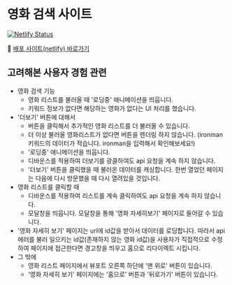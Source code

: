# 영화 검색 사이트

[![Netlify Status](https://api.netlify.com/api/v1/badges/32d0158e-597b-4ec7-ba2c-3401747b5e44/deploy-status)](https://app.netlify.com/sites/poetic-twilight-c42489/deploys)

🚀 [배포 사이트(netlify) 바로가기](https://poetic-twilight-c42489.netlify.app/)

## 고려해본 사용자 경험 관련

- 영화 검색 기능
  - 영화 리스트를 불러올 때 '로딩중' 애니메이션을 띄웁니다.
  - 키워드 정보가 없다면 해당하는 영화가 없다는 UI 처리를 했습니다.
- '더보기' 버튼에 대해서
  - 버튼을 클릭해서 추가적인 영화 리스트를 더 불러올 수 있습니다.
  - 더 이상 불러올 영화리스트가 없다면 버튼을 렌더링 하지 않습니다. (ironman 키워드의 데이터가 적습니다. ironman을 입력해서 확인해보세요!)
  -  '로딩중' 애니메이션을 띄웁니다.
  - 디바운스를 적용하여 더보기를 광클하여도 api 요청을 계속 하지 않습니다.
  - '더보기' 버튼을 클릭했을 때 불러온 데이터를 캐싱합니다. 한번 열었던 페이지는 다음에 다시 방문했을 때 다시 열려있을 것입니다.
- 영화 리스트를 클릭할 때
  - 디바운스를 적용하여 리스트를 계속 클릭하여도 api 요청을 계속 하지 않습니다.
  - 모달창을 띄웁니다. 모달창을 통해 '영화 자세히보기' 페이지로 들어갈 수 있습니다.
- '영화 자세히 보기' 페이지는 url에 id값을 받아서 데이터를 로딩합니다. 따라서 api 에러를 불러 일으키는 id값(존재하지 않는 영화 id값)을 사용자가 직접적으로 수정하여 페이지에 접근한다면 경고창을 띄우고 홈으로 리다이렉트 시킵니다.
- 그 밖에
  - 영화 리스트 페이지에서 뷰포트 오른쪽 하단에 '맨 위로' 버튼이 있습니다.
  - '영화 자세히 보기' 페이지에는 '홈으로' 버튼과 '뒤로가기' 버튼이 있습니다.
